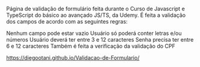  Página de validação de formulário feita durante o Curso de Javascript e TypeScript do básico ao avançado JS/TS, da Udemy.
 É feita a validação dos campos de acordo com as seguintes regras:
 
 Nenhum campo pode estar vazio
 Usuário só poderá conter letras e/ou números
 Usuário deverá ter entre 3 e 12 caracteres
 Senha precisa ter entre 6 e 12 caracteres
 Também é feita a verificação da validação do CPF
 
 https://diegootani.github.io/Validacao-de-Formulario/
